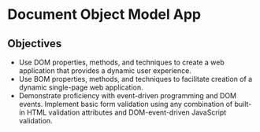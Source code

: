 # Document Object Model App

## Objectives
- Use DOM properties, methods, and techniques to create a web application that provides a dynamic user experience.
- Use BOM properties, methods, and techniques to facilitate creation of a dynamic single-page web application.
- Demonstrate proficiency with event-driven programming and DOM events.
Implement basic form validation using any combination of built-in HTML validation attributes and DOM-event-driven JavaScript validation.


